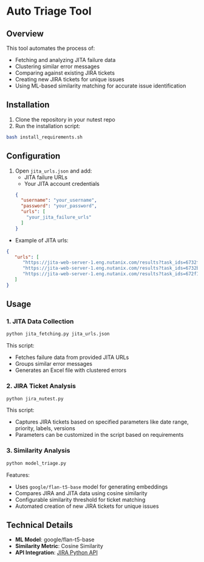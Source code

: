 # Auto Triage Tool

## Overview

This tool automates the process of:
- Fetching and analyzing JITA failure data
- Clustering similar error messages
- Comparing against existing JIRA tickets
- Creating new JIRA tickets for unique issues
- Using ML-based similarity matching for accurate issue identification

## Installation

1. Clone the repository in your nutest repo
2. Run the installation script:
```bash
bash install_requirements.sh
```

## Configuration

1. Open `jita_urls.json` and add:
   - JITA failure URLs
   - Your JITA account credentials
   ```json
   {
     "username": "your_username",
     "password": "your_password",
     "urls": [
       "your_jita_failure_urls"
     ]
   }
   ```

  - Example of JITA urls: 
  ```json
  {
     "urls": [
        "https://jita-web-server-1.eng.nutanix.com/results?task_ids=6732f3448e79ced0e93a67dc&active_tab=2&merge_tests=false",
        "https://jita-web-server-1.eng.nutanix.com/results?task_ids=6732bcfa8e79cec01c35e326&active_tab=2&merge_tests=false",
        "https://jita-web-server-1.eng.nutanix.com/results?task_ids=672f198a2bc0c41b29373495&active_tab=2&merge_tests=false"
     ]
  }
```

## Usage

### 1. JITA Data Collection
```bash
python jita_fetching.py jita_urls.json
```
This script:
- Fetches failure data from provided JITA URLs
- Groups similar error messages
- Generates an Excel file with clustered errors

### 2. JIRA Ticket Analysis
```bash
python jira_nutest.py
```
This script:
- Captures JIRA tickets based on specified parameters like date range, priority, labels, versions
- Parameters can be customized in the script based on requirements

### 3. Similarity Analysis
```bash
python model_triage.py
```
Features:
- Uses `google/flan-t5-base` model for generating embeddings
- Compares JIRA and JITA data using cosine similarity
- Configurable similarity threshold for ticket matching
- Automated creation of new JIRA tickets for unique issues

## Technical Details

- **ML Model**: google/flan-t5-base
- **Similarity Metric**: Cosine Similarity
- **API Integration**: [JIRA Python API](https://jira.readthedocs.io/api.html#jira.client.JIRA.status)

